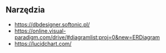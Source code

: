 ## Narzędzia
- https://dbdesigner.softonic.pl/
- https://online.visual-paradigm.com/drive/#diagramlist:proj=0&new=ERDiagram
- https://lucidchart.com/
